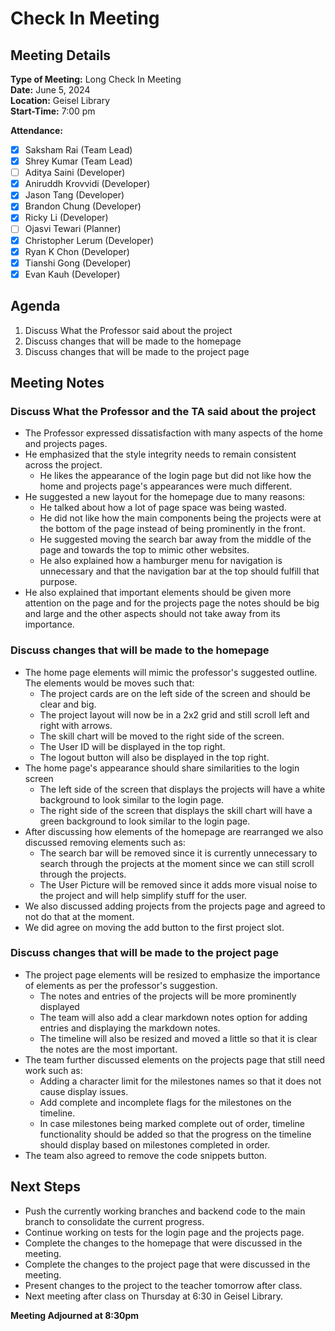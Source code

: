 # Check In Meeting

## Meeting Details
**Type of Meeting:** Long Check In Meeting  
**Date:** June 5, 2024  
**Location:** Geisel Library  
**Start-Time:** 7:00 pm  

**Attendance:**    
- [x] Saksham Rai (Team Lead)
- [x] Shrey Kumar (Team Lead)
- [ ] Aditya Saini (Developer)
- [x] Aniruddh Krovvidi (Developer)
- [x] Jason Tang (Developer)
- [x] Brandon Chung (Developer)
- [x] Ricky Li (Developer)
- [ ] Ojasvi Tewari (Planner)
- [x] Christopher Lerum (Developer)
- [x] Ryan K Chon (Developer)
- [x] Tianshi Gong (Developer)
- [x] Evan Kauh (Developer) 

## Agenda
1. Discuss What the Professor said about the project
2. Discuss changes that will be made to the homepage
3. Discuss changes that will be made to the project page

## Meeting Notes

### Discuss What the Professor and the TA said about the project
- The Professor expressed dissatisfaction with many aspects of the home and projects pages.
- He emphasized that the style integrity needs to remain consistent across the project.
  - He likes the appearance of the login page but did not like how the home and projects page's appearances were much different.
- He suggested a new layout for the homepage due to many reasons:
  - He talked about how a lot of page space was being wasted.
  - He did not like how the main components being the projects were at the bottom of the page instead of being prominently in the front.
  - He suggested moving the search bar away from the middle of the page and towards the top to mimic other websites.
  - He also explained how a hamburger menu for navigation is unnecessary and that the navigation bar at the top should fulfill that purpose.
- He also explained that important elements should be given more attention on the page and for the projects page the notes should be big and large and the other aspects should not take away from its importance.

### Discuss changes that will be made to the homepage
- The home page elements will mimic the professor's suggested outline. The elements would be moves such that:
  - The project cards are on the left side of the screen and should be clear and big.
  - The project layout will now be in a 2x2 grid and still scroll left and right with arrows.
  - The skill chart will be moved to the right side of the screen.
  - The User ID will be displayed in the top right.
  - The logout button will also be displayed in the top right. 
- The home page's appearance should share similarities to the login screen
  - The left side of the screen that displays the projects will have a white background to look similar to the login page.
  - The right side of the screen that displays the skill chart will have a green background to look similar to the login page.
- After discussing how elements of the homepage are rearranged we also discussed removing elements such as: 
  - The search bar will be removed since it is currently unnecessary to search through the projects at the moment since we can still scroll through the projects.
  - The User Picture will be removed since it adds more visual noise to the project and will help simplify stuff for the user.
- We also discussed adding projects from the projects page and agreed to not do that at the moment.
- We did agree on moving the add button to the first project slot.

### Discuss changes that will be made to the project page
- The project page elements will be resized to emphasize the importance of elements as per the professor's suggestion.
  - The notes and entries of the projects will be more prominently displayed
  - The team will also add a clear markdown notes option for adding entries and displaying the markdown notes.
  - The timeline will also be resized and moved a little so that it is clear the notes are the most important.
- The team further discussed elements on the projects page that still need work such as:
  - Adding a character limit for the milestones names so that it does not cause display issues.
  - Add complete and incomplete flags for the milestones on the timeline.
  - In case milestones being marked complete out of order, timeline functionality should be added so that the progress on the timeline should display based on milestones completed in order.
- The team also agreed to remove the code snippets button.
 
## Next Steps
- Push the currently working branches and backend code to the main branch to consolidate the current progress.
- Continue working on tests for the login page and the projects page.
- Complete the changes to the homepage that were discussed in the meeting.
- Complete the changes to the project page that were discussed in the meeting.
- Present changes to the project to the teacher tomorrow after class.
- Next meeting after class on Thursday at 6:30 in Geisel Library.

**Meeting Adjourned at 8:30pm**
